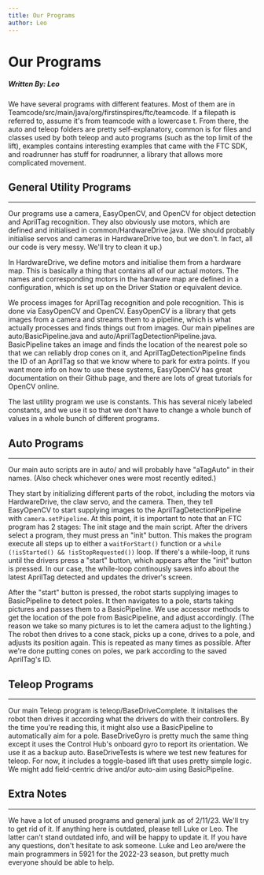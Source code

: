 ```yaml
---
title: Our Programs
author: Leo
---
```


# **Our Programs**
##### *Written By: Leo*

We have several programs with different features. Most of them are in Teamcode/src/main/java/org/firstinspires/ftc/teamcode. If a filepath is referred to, assume it's from teamcode with a lowercase t. From there, the auto and teleop folders are pretty self-explanatory, common is for files and classes used by both teleop and auto programs (such as the top limit of the lift), examples contains interesting examples that came with the FTC SDK, and roadrunner has stuff for roadrunner, a library that allows more complicated movement.

## General Utility Programs
---
Our programs use a camera, EasyOpenCV, and OpenCV for object detection and AprilTag recognition. They also obviously use motors, which are defined and initialised in common/HardwareDrive.java. (We should probably initialise servos and cameras in HardwareDrive too, but we don't. In fact, all our code is very messy. We'll try to clean it up.)

In HardwareDrive, we define motors and initialise them from a hardware map. This is basically a thing that contains all of our actual motors. The names and corresponding motors in the hardware map are defined in a configuration, which is set up on the Driver Station or equivalent device.

We process images for AprilTag recognition and pole recognition. This is done via EasyOpenCV and OpenCV. EasyOpenCV is a library that gets images from a camera and streams them to a pipeline, which is what actually processes and finds things out from images. Our main pipelines are auto/BasicPipeline.java and auto/AprilTagDetectionPipeline.java. BasicPipeline takes an image and finds the location of the nearest pole so that we can reliably drop cones on it, and AprilTagDetectionPipeline finds the ID of an AprilTag so that we know where to park for extra points. If you want more info on how to use these systems, EasyOpenCV has great documentation on their Github page, and there are lots of great tutorials for OpenCV online.

The last utility program we use is constants. This has several nicely labeled constants, and we use it so that we don't have to change a whole bunch of values in a whole bunch of different programs.

## Auto Programs
---
Our main auto scripts are in auto/ and will probably have "aTagAuto" in their names. (Also check whichever ones were most recently edited.)

They start by initializing different parts of the robot, including the motors via HardwareDrive, the claw servo, and the camera. Then, they tell EasyOpenCV to start supplying images to the AprilTagDetectionPipeline with ```camera.setPipeline```. At this point, it is important to note that an FTC program has 2 stages: The init stage and the main script. After the drivers select a program, they must press an "init" button. This makes the program execute all steps up to either a ```waitForStart()``` function or a ```while (!isStarted() && !isStopRequested())``` loop. If there's a while-loop, it runs until the drivers press a "start" button, which appears after the "init" button is pressed. In our case, the while-loop continously saves info about the latest AprilTag detected and updates the driver's screen.

After the "start" button is pressed, the robot starts supplying images to BasicPipeline to detect poles. It then navigates to a pole, starts taking pictures and passes them to a BasicPipeline. We use accessor methods to get the location of the pole from BasicPipeline, and adjust accordingly. (The reason we take so many pictures is to let the camera adjust to the lighting.) The robot then drives to a cone stack, picks up a cone, drives to a pole, and adjusts its position again. This is repeated as many times as possible. After we're done putting cones on poles, we park according to the saved AprilTag's ID.

## Teleop Programs
---
Our main Teleop program is teleop/BaseDriveComplete. It initalises the robot then drives it according what the drivers do with their controllers. By the time you're reading this, it might also use a BasicPipeline to automatically aim for a pole. BaseDriveGyro is pretty much the same thing except it uses the Control Hub's onboard gyro to report its orientation. We use it as a backup auto. BaseDriveTests is where we test new features for teleop. For now, it includes a toggle-based lift that uses pretty simple logic. We might add field-centric drive and/or auto-aim using BasicPipeline.

## Extra Notes
---
We have a lot of unused programs and general junk as of 2/11/23. We'll try to get rid of it. If anything here is outdated, please tell Luke or Leo. The latter can't stand outdated info, and will be happy to update it. If you have any questions, don't hesitate to ask someone. Luke and Leo are/were the main programmers in 5921 for the 2022-23 season, but pretty much everyone should be able to help.